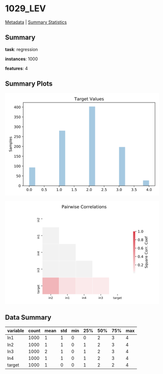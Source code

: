 # 1029_LEV

[Metadata](metadata.yaml) | [Summary Statistics](summary_stats.csv)

## Summary

**task**: regression

**instances**: 1000

**features**: 4

## Summary Plots

![Labels](label.svg)

![Corr](corr.svg)

## Data Summary

|	variable	|	count	|	mean	|	std	|	min	|	25%	|	50%	|	75%	|	max|
| --- | --- | --- | --- | --- | --- | --- | --- | --- |
|	In1	|	1000	|	1	|	1	|	0	|	0	|	2	|	3	|	4
|	In2	|	1000	|	1	|	1	|	0	|	1	|	2	|	3	|	4
|	In3	|	1000	|	2	|	1	|	0	|	1	|	2	|	3	|	4
|	In4	|	1000	|	1	|	1	|	0	|	1	|	2	|	3	|	4
|	target	|	1000	|	1	|	0	|	0	|	1	|	2	|	2	|	4
